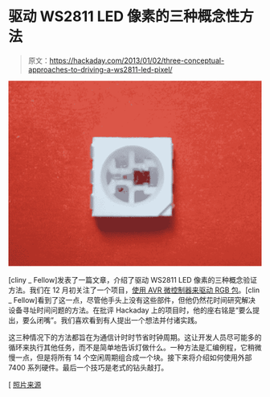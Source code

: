 # 驱动 WS2811 LED 像素的三种概念性方法

> 原文：<https://hackaday.com/2013/01/02/three-conceptual-approaches-to-driving-a-ws2811-led-pixel/>

![driving-a-ws2811](img/33c1ed84e70fc772f6d879fa7037e60f.png)

[cliny _ Fellow]发表了一篇文章，介绍了驱动 WS2811 LED 像素的三种概念验证方法。我们在 12 月初关注了一个项目，[使用 AVR 微控制器来驱动 RGB 包](http://hackaday.com/2012/12/07/driving-a-ws2811-rgb-led-pixel/)。[clin _ Fellow]看到了这一点，尽管他手头上没有这些部件，但他仍然花时间研究解决设备寻址时间问题的方法。在批评 Hackaday 上的项目时，他的座右铭是“要么提出，要么闭嘴”。我们喜欢看到有人提出一个想法并付诸实践。

这三种情况下的方法都旨在为通信计时时节省时钟周期。这让开发人员尽可能多的循环来执行其他任务，而不是简单地告诉灯做什么。一种方法是汇编例程，它稍微慢一点，但是将所有 14 个空闲周期组合成一个块。接下来将介绍如何使用外部 7400 系列硬件。最后一个技巧是老式的钻头敲打。

[ [照片来源](http://www.gree-leds.com/productshow.asp?ArticleID=V495PRYXTP)
